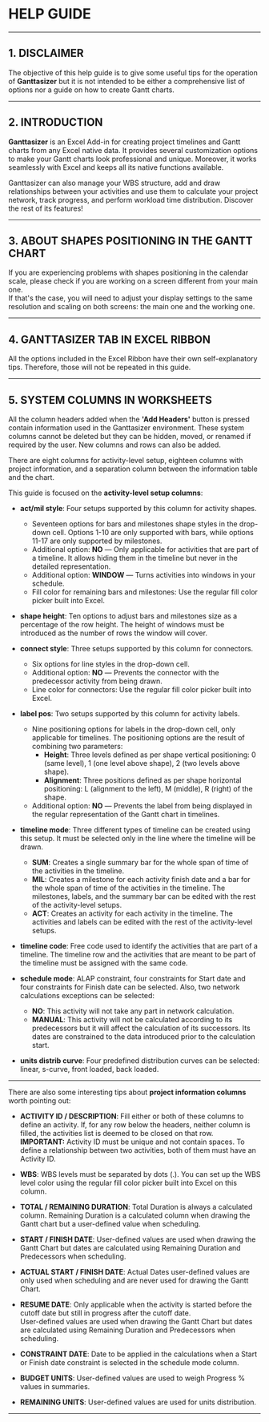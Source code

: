 # HELP GUIDE

---

## 1. DISCLAIMER  
The objective of this help guide is to give some useful tips for the operation of **Ganttasizer** but it is not intended to be either a comprehensive list of options nor a guide on how to create Gantt charts.

---

## 2. INTRODUCTION  
**Ganttasizer** is an Excel Add-in for creating project timelines and Gantt charts from any Excel native data. It provides several customization options to make your Gantt charts look professional and unique. Moreover, it works seamlessly with Excel and keeps all its native functions available.

Ganttasizer can also manage your WBS structure, add and draw relationships between your activities and use them to calculate your project network, track progress, and perform workload time distribution. Discover the rest of its features!

---

## 3. ABOUT SHAPES POSITIONING IN THE GANTT CHART  
If you are experiencing problems with shapes positioning in the calendar scale, please check if you are working on a screen different from your main one.  
If that's the case, you will need to adjust your display settings to the same resolution and scaling on both screens: the main one and the working one.

---

## 4. GANTTASIZER TAB IN EXCEL RIBBON  
All the options included in the Excel Ribbon have their own self-explanatory tips. Therefore, those will not be repeated in this guide.

---

## 5. SYSTEM COLUMNS IN WORKSHEETS  
All the column headers added when the **'Add Headers'** button is pressed contain information used in the Ganttasizer environment. These system columns cannot be deleted but they can be hidden, moved, or renamed if required by the user. New columns and rows can also be added.

There are eight columns for activity-level setup, eighteen columns with project information, and a separation column between the information table and the chart.

This guide is focused on the **activity-level setup columns**:

- **act/mil style**: Four setups supported by this column for activity shapes.
    - Seventeen options for bars and milestones shape styles in the drop-down cell. Options 1-10 are only supported with bars, while options 11-17 are only supported by milestones.
    - Additional option: **NO** — Only applicable for activities that are part of a timeline. It allows hiding them in the timeline but never in the detailed representation.
    - Additional option: **WINDOW** — Turns activities into windows in your schedule.
    - Fill color for remaining bars and milestones: Use the regular fill color picker built into Excel.

- **shape height**: Ten options to adjust bars and milestones size as a percentage of the row height. The height of windows must be introduced as the number of rows the window will cover.

- **connect style**: Three setups supported by this column for connectors.
    - Six options for line styles in the drop-down cell.
    - Additional option: **NO** — Prevents the connector with the predecessor activity from being drawn.
    - Line color for connectors: Use the regular fill color picker built into Excel.

- **label pos**: Two setups supported by this column for activity labels.
    - Nine positioning options for labels in the drop-down cell, only applicable for timelines. The positioning options are the result of combining two parameters:
        - **Height**: Three levels defined as per shape vertical positioning: 0 (same level), 1 (one level above shape), 2 (two levels above shape).
        - **Alignment**: Three positions defined as per shape horizontal positioning: L (alignment to the left), M (middle), R (right) of the shape.
    - Additional option: **NO** — Prevents the label from being displayed in the regular representation of the Gantt chart in timelines.

- **timeline mode**: Three different types of timeline can be created using this setup. It must be selected only in the line where the timeline will be drawn.
    - **SUM**: Creates a single summary bar for the whole span of time of the activities in the timeline.
    - **MIL**: Creates a milestone for each activity finish date and a bar for the whole span of time of the activities in the timeline. The milestones, labels, and the summary bar can be edited with the rest of the activity-level setups.
    - **ACT**: Creates an activity for each activity in the timeline. The activities and labels can be edited with the rest of the activity-level setups.

- **timeline code**: Free code used to identify the activities that are part of a timeline. The timeline row and the activities that are meant to be part of the timeline must be assigned with the same code.

- **schedule mode**: ALAP constraint, four constraints for Start date and four constraints for Finish date can be selected. Also, two network calculations exceptions can be selected:
    - **NO**: This activity will not take any part in network calculation.
    - **MANUAL**: This activity will not be calculated according to its predecessors but it will affect the calculation of its successors. Its dates are constrained to the data introduced prior to the calculation start.

- **units distrib curve**: Four predefined distribution curves can be selected: linear, s-curve, front loaded, back loaded.

---

There are also some interesting tips about **project information columns** worth pointing out:

- **ACTIVITY ID / DESCRIPTION**: Fill either or both of these columns to define an activity. If, for any row below the headers, neither column is filled, the activities list is deemed to be closed on that row.  
  **IMPORTANT:** Activity ID must be unique and not contain spaces. To define a relationship between two activities, both of them must have an Activity ID.

- **WBS**: WBS levels must be separated by dots (.). You can set up the WBS level color using the regular fill color picker built into Excel on this column.

- **TOTAL / REMAINING DURATION**: Total Duration is always a calculated column. Remaining Duration is a calculated column when drawing the Gantt chart but a user-defined value when scheduling.

- **START / FINISH DATE**: User-defined values are used when drawing the Gantt Chart but dates are calculated using Remaining Duration and Predecessors when scheduling.

- **ACTUAL START / FINISH DATE**: Actual Dates user-defined values are only used when scheduling and are never used for drawing the Gantt Chart.

- **RESUME DATE**: Only applicable when the activity is started before the cutoff date but still in progress after the cutoff date.  
  User-defined values are used when drawing the Gantt Chart but dates are calculated using Remaining Duration and Predecessors when scheduling.

- **CONSTRAINT DATE**: Date to be applied in the calculations when a Start or Finish date constraint is selected in the schedule mode column.

- **BUDGET UNITS**: User-defined values are used to weigh Progress % values in summaries.

- **REMAINING UNITS**: User-defined values are used for units distribution.

---
